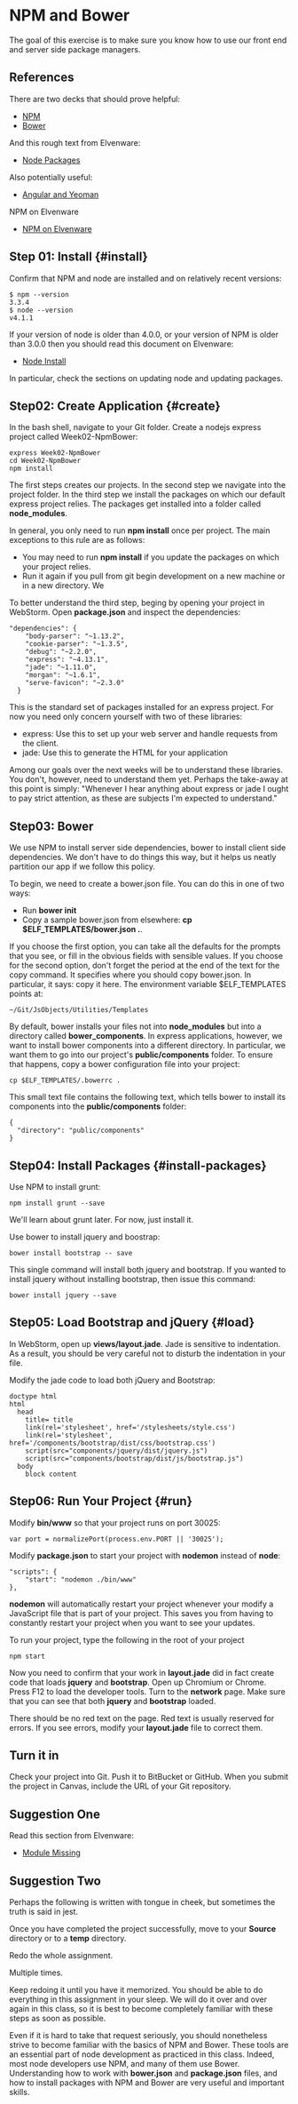 # NPM and Bower

The goal of this exercise is to make sure you know how to use our front end and server side package managers.

## References

There are two decks that should prove helpful:

* [NPM](http://bit.ly/elf-npm)
* [Bower](http://bit.ly/elf-bower)

And this rough text from Elvenware:

* [Node Packages](http://bit.ly/node-packages)

Also potentially useful:

* [Angular and Yeoman](http://bit.ly/angular-yeoman)

NPM on Elvenware

* [NPM on Elvenware][elven-npm]

[elven-npm]: http://www.elvenware.com/charlie/development/web/JavaScript/NodeJs.html#npm-global-packages

## Step 01: Install {#install}

Confirm that NPM and node are installed and on relatively recent versions:

```
$ npm --version
3.3.4
$ node --version
v4.1.1
```
If your version of node is older than 4.0.0, or your version of NPM is older than 3.0.0 then you should read this document on Elvenware:

- [Node Install](http://bit.ly/elven-node-install)

In particular, check the sections on updating node and updating packages.

## Step02: Create Application {#create}

In the bash shell, navigate to your Git folder. Create a nodejs express project called Week02-NpmBower:

```
express Week02-NpmBower
cd Week02-NpmBower
npm install
```

The first steps creates our projects. In the second step we navigate into the project folder. In the third step we install the packages on which our default express project relies. The packages get installed into a folder called **node_modules**.

In general, you only need to run **npm install** once per project. The main exceptions to this rule are as follows:

* You may need to run **npm install** if you update the packages on which your project relies.
* Run it again if you pull from git begin development on a new machine or in a new directory. We   

To better understand the third step, beging by opening your project in WebStorm. Open **package.json** and inspect the dependencies:

```
"dependencies": {
    "body-parser": "~1.13.2",
    "cookie-parser": "~1.3.5",
    "debug": "~2.2.0",
    "express": "~4.13.1",
    "jade": "~1.11.0",
    "morgan": "~1.6.1",
    "serve-favicon": "~2.3.0"
  }
```

This is the standard set of packages installed for an express project. For now you need only concern yourself with two of these libraries:

* express: Use this to set up your web server and handle requests from the client.
* jade: Use this to generate the HTML for your application

Among our goals over the next weeks will be to understand these libraries. You don't, however, need to understand them yet. Perhaps the take-away at this point is simply: "Whenever I hear anything about express or jade I ought to pay strict attention, as these are subjects I'm expected to understand."

## Step03: Bower

We use NPM to install server side dependencies, bower to install client side dependencies. We don't have to do things this way, but it helps us neatly partition our app if we follow this policy.

To begin, we need to create a bower.json file. You can do this in one of two ways:

* Run **bower init**
* Copy a sample bower.json from elsewhere: **cp $ELF_TEMPLATES/bower.json .**.

If you choose the first option, you can take all the defaults for the prompts that you see, or fill in the obvious fields with sensible values. If you choose for the second option, don't forget the period at the end of the text for the copy command. It specifies where you should copy bower.json. In particular, it says: copy it here. The environment variable $ELF_TEMPLATES points at:

```
~/Git/JsObjects/Utilities/Templates 
```

By default, bower installs your files not into **node_modules** but into a directory called **bower_components**. In express applications, however, we want to install bower components into a different directory. In particular, we want them to go into our project's **public/components** folder. To ensure that happens, copy a bower configuration file into your project:

```
cp $ELF_TEMPLATES/.bowerrc .
```

This small text file contains the following text, which tells bower to install its components into the **public/components** folder:

```
{
  "directory": "public/components"
}
```

## Step04: Install Packages {#install-packages}

Use NPM to install grunt:

```
npm install grunt --save
```

We'll learn about grunt later. For now, just install it.

Use bower to install jquery and boostrap:

```
bower install bootstrap -- save
```

This single command will install both jquery and bootstrap. If you wanted to install jquery without installing bootstrap, then issue this command:

```
bower install jquery --save
```

## Step05: Load Bootstrap and jQuery {#load}

In WebStorm, open up **views/layout.jade**. Jade is sensitive to indentation. As a result, you should be very careful not to disturb the indentation in your file. 

Modify the jade code to load both jQuery and Bootstrap:

```
doctype html
html
  head
    title= title
    link(rel='stylesheet', href='/stylesheets/style.css')
    link(rel='stylesheet', href='/components/bootstrap/dist/css/bootstrap.css')
    script(src="components/jquery/dist/jquery.js")
    script(src="components/bootstrap/dist/js/bootstrap.js")
  body
    block content
```

## Step06: Run Your Project {#run}

Modify **bin/www** so that your project runs on port 30025:

```
var port = normalizePort(process.env.PORT || '30025');
```

Modify **package.json** to start your project with **nodemon** instead of **node**:

```
"scripts": {
    "start": "nodemon ./bin/www"
},
```

**nodemon** will automatically restart your project whenever your modify a JavaScript file that is part of your project. This saves you from having to constantly restart your project when you want to see your updates.

To run your project, type the following in the root of your project

```
npm start
```

Now you need to confirm that your work in **layout.jade** did in fact create code that loads **jquery** and **bootstrap**. Open up Chromium or Chrome. Press F12 to load the developer tools. Turn to the **network** page. Make sure that you can see that both **jquery** and **bootstrap** loaded. 

There should be no red text on the page. Red text is usually reserved for errors. If you see errors, modify your **layout.jade** file to correct them.

## Turn it in

Check your project into Git. Push it to BitBucket or GitHub. When you submit the project in Canvas, include the URL of your Git repository.

## Suggestion One

Read this section from Elvenware:

* [Module Missing][mod-miss]

[mod-miss]: http://www.elvenware.com/charlie/development/web/JavaScript/NodePackages.html#module-missing

## Suggestion Two

Perhaps the following is written with tongue in cheek, but sometimes the truth is said in jest. 

Once you have completed the project successfully, move to your **Source** directory or to a **temp** directory. 

Redo the whole assignment.

Multiple times.

Keep redoing it until you have it memorized. You should be able to do everything in this assignment in your sleep. We will do it over and over again in this class, so it is best to become completely familiar with these steps as soon as possible.

Even if it is hard to take that request seriously, you should nonetheless strive to become familiar with the basics of NPM and Bower. These tools are an essential part of node development as practiced in this class. Indeed, most node developers use NPM, and many of them use Bower. Understanding how to work with **bower.json** and **package.json** files, and how to install packages with NPM and Bower are very useful and important skills.  

 